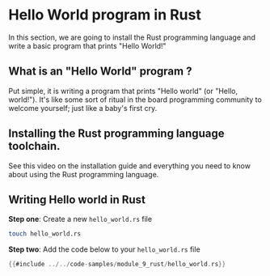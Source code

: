 # Hello World program in Rust

In this section, we are going to install the Rust programming language and write
a basic program that prints "Hello World!" 

## What is an "Hello World" program ?

Put simple, it is writing a program that prints "Hello world" (or "Hello,
world!"). It's like some sort of ritual in the board programming community to
welcome yourself; just like a baby's first cry.

## Installing the Rust programming language toolchain.

See this video on the installation guide and everything you need to know about
using the Rust programming language.

## Writing Hello world in Rust

**Step one**: Create a new `hello_world.rs` file

```sh
touch hello_world.rs
```

**Step two**: Add the code below to your `hello_world.rs` file

```rust
{{#include ../../code-samples/module_9_rust/hello_world.rs}}
```
